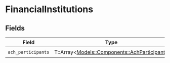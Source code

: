 # FinancialInstitutions


## Fields

| Field                                                                                 | Type                                                                                  | Required                                                                              | Description                                                                           |
| ------------------------------------------------------------------------------------- | ------------------------------------------------------------------------------------- | ------------------------------------------------------------------------------------- | ------------------------------------------------------------------------------------- |
| `ach_participants`                                                                    | T::Array<[Models::Components::AchParticipant](../../models/shared/achparticipant.md)> | :heavy_check_mark:                                                                    | N/A                                                                                   |